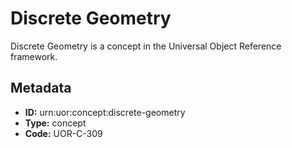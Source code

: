# Discrete Geometry

Discrete Geometry is a concept in the Universal Object Reference framework.

## Metadata

- **ID:** urn:uor:concept:discrete-geometry
- **Type:** concept
- **Code:** UOR-C-309
